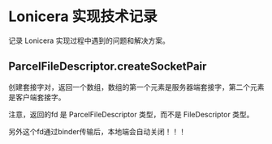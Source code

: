 # Lonicera 实现技术记录

记录 Lonicera 实现过程中遇到的问题和解决方案。

## ParcelFileDescriptor.createSocketPair

创建套接字对，返回一个数组，数组的第一个元素是服务器端套接字，第二个元素是客户端套接字。

注意，返回的fd 是 ParcelFileDescriptor 类型，而不是 FileDescriptor 类型。

另外这个fd通过binder传输后，本地端会自动关闭！！！